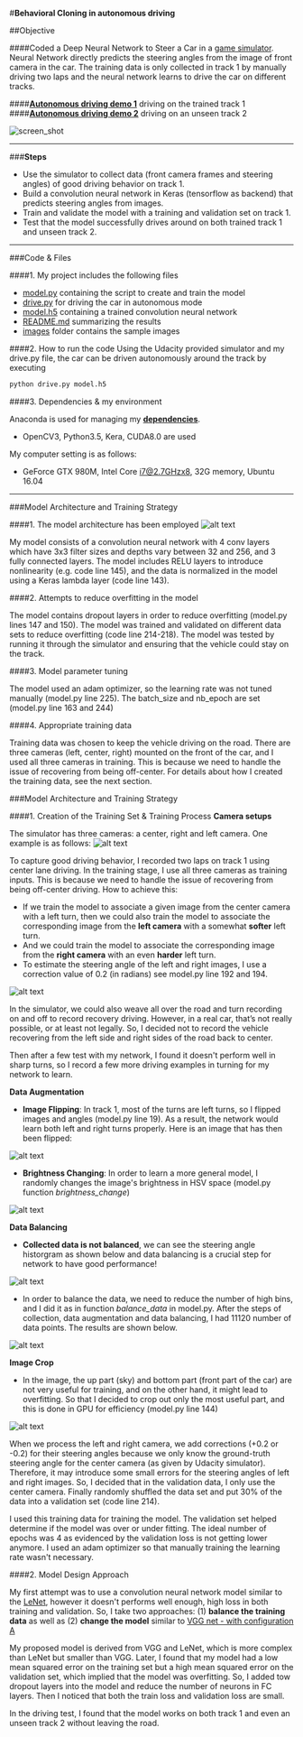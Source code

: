 #**Behavioral Cloning in autonomous driving** 

##Objective

####Coded a Deep Neural Network to Steer a Car in a [game simulator](https://github.com/udacity/self-driving-car-sim). Neural Network directly predicts the steering angles from the image of front camera in the car. The training data is only collected in track 1 by manually driving two laps and the neural network learns to drive the car on different tracks.

####[**Autonomous driving demo 1**](https://www.youtube.com/watch?v=Lo3ZVuO2jLM) driving on the trained track 1
####[**Autonomous driving demo 2**](https://www.youtube.com/watch?v=QhQUy30ZPNk&t=1s) driving on an unseen track 2


![screen_shot][image1]

---

###**Steps**

* Use the simulator to collect data (front camera frames and steering angles) of good driving behavior on track 1.
* Build a convolution neural network in Keras (tensorflow as backend) that predicts steering angles from images.
* Train and validate the model with a training and validation set on track 1.
* Test that the model successfully drives around on both trained track 1 and unseen track 2.

---
###Code & Files

####1. My project includes the following files
* [model.py](model.py) containing the script to create and train the model
* [drive.py](drive.py) for driving the car in autonomous mode
* [model.h5](model.h5) containing a trained convolution neural network 
* [README.md](README.md) summarizing the results
* [images](images) folder contains the sample images

####2. How to run the code
Using the Udacity provided simulator and my drive.py file, the car can be driven autonomously around the track by executing 
```sh
python drive.py model.h5
```

####3. Dependencies & my environment

Anaconda is used for managing my [**dependencies**](https://github.com/udacity/CarND-Term1-Starter-Kit).

* OpenCV3, Python3.5, Kera, CUDA8.0 are used 

My computer setting is as follows:
* GeForce GTX 980M, Intel Core i7@2.7GHzx8, 32G memory, Ubuntu 16.04

---
###Model Architecture and Training Strategy

####1. The model architecture has been employed
![alt text][image2]

My model consists of a convolution neural network with 4 conv layers which have 3x3 filter sizes and depths vary between 32 and 256, and 3 fully connected layers. 
The model includes RELU layers to introduce nonlinearity (e.g. code line 145), and the data is normalized in the model using a Keras lambda layer (code line 143). 

####2. Attempts to reduce overfitting in the model

The model contains dropout layers in order to reduce overfitting (model.py lines 147 and 150). 
The model was trained and validated on different data sets to reduce overfitting (code line 214-218). 
The model was tested by running it through the simulator and ensuring that the vehicle could stay on the track.

####3. Model parameter tuning

The model used an adam optimizer, so the learning rate was not tuned manually (model.py line 225).
The batch_size and nb_epoch are set (model.py line 163 and 244)

####4. Appropriate training data

Training data was chosen to keep the vehicle driving on the road. There are three cameras (left, center, right) mounted on the front of the car, and I used all three cameras in training. This is because we need to handle the issue of recovering from being off-center.
For details about how I created the training data, see the next section. 

###Model Architecture and Training Strategy

####1. Creation of the Training Set & Training Process
**Camera setups**

The simulator has three cameras: a center, right and left camera. One example is as follows:
![alt text][image3]

To capture good driving behavior, I recorded two laps on track 1 using center lane driving. In the training stage, I use all three cameras as training inputs. This is because we need to handle the issue of recovering from being off-center driving.
How to achieve this:
* If we train the model to associate a given image from the center camera with a left turn, then we could also train the model to associate the corresponding image from the **left camera** with a somewhat **softer** left turn. 
* And we could train the model to associate the corresponding image from the **right camera** with an even **harder** left turn.
* To estimate the steering angle of the left and right images, I use a correction value of 0.2 (in radians) see model.py line 192 and 194. 


![alt text][image4]

In the simulator, we could also weave all over the road and turn recording on and off to record recovery driving. However, in a real car, that’s not really possible, or at least not legally.
So, I decided not to record the vehicle recovering from the left side and right sides of the road back to center.

Then after a few test with my network, I found it doesn't perform well in sharp turns, so I record a few more driving examples in turning for my network to learn.


**Data Augmentation** 

* **Image Flipping**: In track 1, most of the turns are left turns, so I flipped images and angles (model.py line 19). As a result, the network would learn both left and right turns properly. Here is an image that has then been flipped:

![alt text][image5]


* **Brightness Changing**: In order to learn a more general model, I randomly changes the image's brightness in HSV space (model.py function *brightness_change*)

![alt text][image6]


**Data Balancing**

* **Collected data is not balanced**, we can see the steering angle historgram as shown below and data balancing is a crucial step for network to have good performance! 

![alt text][image7]

* In order to balance the data, we need to reduce the number of high bins, and I did it as in function *balance_data* in model.py. After the steps of collection, data augmentation and data balancing, I had 11120 number of data points. The results are shown below. 

![alt text][image8]

**Image Crop**

* In the image, the up part (sky) and bottom part (front part of the car) are not very useful for training, and on the other hand, it might lead to overfitting. So that I decided to crop out only the most useful part, and this is done in GPU for efficiency (model.py line 144) 

![alt text][image9]


When we process the left and right camera, we add corrections (+0.2 or -0.2) for their steering angles because we only know the ground-truth steering angle for the center camera (as given by Udacity simulator). Therefore, it may introduce some small errors for the steering angles of left and right images. So, I decided that in the validation data, I only use the center camera. Finally randomly shuffled the data set and put 30% of the data into a validation set (code line 214). 

I used this training data for training the model. The validation set helped determine if the model was over or under fitting. 
The ideal number of epochs was 4 as evidenced by the validation loss is not getting lower anymore. I used an adam optimizer so that manually training the learning rate wasn't necessary.



####2. Model Design Approach

My first attempt was to use a convolution neural network model similar to the [LeNet](http://eblearn.sourceforge.net/lib/exe/lenet5.png), however it doesn't performs well enough, high loss in both training and validation. 
So, I take two approaches: (1) **balance the training data** as well as (2) **change the model** similar to [VGG net - with configuration A](https://arxiv.org/pdf/1409.1556.pdf) 

My proposed model is derived from VGG and LeNet, which is more complex than LeNet but smaller than VGG. Later, I found that my model had a low mean squared error on the training set but a high mean squared error on the validation set, which implied that the model was overfitting. So, I added tow dropout layers into the model and reduce the number of neurons in FC layers. Then I noticed that both the train loss and validation loss are small. 

In the driving test, I found that the model works on both track 1 and even an unseen track 2 without leaving the road.




[//]: # (Image References)

[image1]: ./images/driving_sample.png
[image2]: ./images/network_model.png 
[image3]: ./images/lcr_images.png
[image4]: ./images/sharp_angle.png
[image5]: ./images/flipped_sample.png
[image6]: ./images/brightness_sample.png
[image7]: ./images/origin_hist.png
[image8]: ./images/balanced_hist.png
[image9]: ./images/crop_example.png
